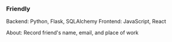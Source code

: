 ### Friendly

Backend: Python, Flask, SQLAlchemy
Frontend: JavaScript, React

About: Record friend's name, email, and place of work
